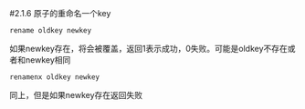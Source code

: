 #2.1.6	原子的重命名一个key
	
	rename oldkey newkey
	
如果newkey存在，将会被覆盖，返回1表示成功，0失败。可能是oldkey不存在或者和newkey相同

	
	renamenx oldkey newkey 
同上，但是如果newkey存在返回失败
